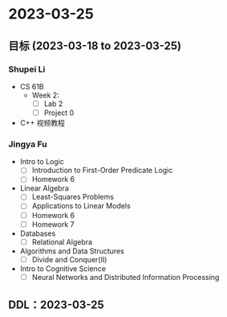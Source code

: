 # 2023-03-25
## 目标 (2023-03-18 to 2023-03-25)
### Shupei Li
- CS 61B
    - Week 2: 
        - [ ] Lab 2
        - [ ] Project 0
- C++ 视频教程

### Jingya Fu
- Intro to Logic
    - [ ] Introduction to First-Order Predicate Logic
    - [ ] Homework 6
- Linear Algebra
    - [ ] Least-Squares Problems
    - [ ] Applications to Linear Models
    - [ ] Homework 6
    - [ ] Homework 7
- Databases
    - [ ] Relational Algebra
- Algorithms and Data Structures
    - [ ] Divide and Conquer(Ⅱ)
- Intro to Cognitive Science
    - [ ] Neural Networks and Distributed Information Processing

## DDL：2023-03-25
